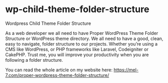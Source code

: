 # wp-child-theme-folder-structure
Wordpress Child Theme Folder Structure

As a web developer we all need to have Proper WordPress Theme Folder Structure or WordPress theme directory. We all need to have a good, clean, easy to navigate, folder structure to our projects. Whether you’re using a CMS like WordPress, or PHP frameworks like Laravel, Codeigniter or CakePHP. Trust me, you will improve your productivity when you are following a folder structure.

You can read the whole article on my website here:
https://mel-7.com/proper-wordpress-theme-folder-structure/
